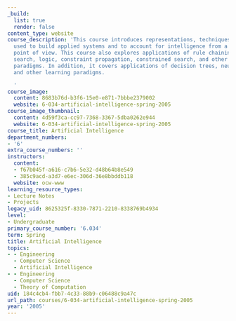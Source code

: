 ```yaml
---
_build:
  list: true
  render: false
content_type: website
course_description: 'This course introduces representations, techniques, and architectures
  used to build applied systems and to account for intelligence from a computational
  point of view. This course also explores applications of rule chaining, heuristic
  search, logic, constraint propagation, constrained search, and other problem-solving
  paradigms. In addition, it covers applications of decision trees, neural nets, SVMs
  and other learning paradigms.

  '
course_image:
  content: 8683b76d-b3f6-15e0-e871-7bbbe2379002
  website: 6-034-artificial-intelligence-spring-2005
course_image_thumbnail:
  content: 4d59f3ca-cc97-7368-3367-5dba0262e944
  website: 6-034-artificial-intelligence-spring-2005
course_title: Artificial Intelligence
department_numbers:
- '6'
extra_course_numbers: ''
instructors:
  content:
  - f67b045f-a616-c7b6-5e32-d48b64b8e549
  - 385c9acd-a3d7-e6ec-306d-36e8bbddb118
  website: ocw-www
learning_resource_types:
- Lecture Notes
- Projects
legacy_uid: 8625325f-8330-7871-2210-8338769b4934
level:
- Undergraduate
primary_course_number: '6.034'
term: Spring
title: Artificial Intelligence
topics:
- - Engineering
  - Computer Science
  - Artificial Intelligence
- - Engineering
  - Computer Science
  - Theory of Computation
uid: 184c4cb4-fbb7-4c33-88b9-c06488c9a47c
url_path: courses/6-034-artificial-intelligence-spring-2005
year: '2005'
---
```

